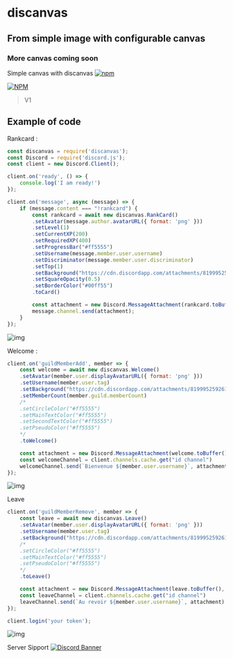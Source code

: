 # discanvas
## From simple image with configurable canvas
### More canvas coming soon

Simple canvas with discanvas
[![npm](https://img.shields.io/npm/v/discanvas)](https://npmjs.org/discanvas)

[![NPM](https://nodei.co/npm/discanvas.png)](https://npmjs.org/package/discanvas)

> V1

## Example of code

Rankcard :

```js
const discanvas = require('discanvas');
const Discord = require('discord.js');
const client = new Discord.Client();

client.on('ready', () => {
    console.log('I am ready!')
});

client.on('message', async (message) => {
    if (message.content === "!rankcard") {
        const rankcard = await new discanvas.RankCard()
        .setAvatar(message.author.avatarURL({ format: 'png' }))
        .setLevel(1)
        .setCurrentXP(200)
        .setRequiredXP(400)
        .setProgressBar("#ff5555")
        .setUsername(message.member.user.username)
        .setDiscriminator(message.member.user.discriminator)
        .setTop(1)
        .setBackground("https://cdn.discordapp.com/attachments/819995259261288475/835055559941292032/style.jpg")
        .setSquareOpacity(0.5)
        .setBorderColor("#00ff55")
        .toCard()

        const attachment = new Discord.MessageAttachment(rankcard.toBuffer(), "RankCard.jpg");
        message.channel.send(attachment);
    }
});
```

![img](https://cdn.discordapp.com/attachments/819995259261288475/840151051440226304/RankCard.jpg)

Welcome :

```js
client.on('guildMemberAdd', member => {
    const welcome = await new discanvas.Welcome()
    .setAvatar(member.user.displayAvatarURL({ format: 'png' }))
    .setUsername(member.user.tag)
    .setBackground("https://cdn.discordapp.com/attachments/819995259261288475/835055559941292032/style.jpg")
    .setMemberCount(member.guild.memberCount)
    /*
    .setCircleColor("#ff5555")
    .setMainTextColor("#ff5555")
    .setSecondTextColor("#ff5555")
    .setPseudoColor("#ff5555")
    */
    .toWelcome()

    const attachment = new Discord.MessageAttachment(welcome.toBuffer(), "welcome.jpg");
    const welcomeChannel = client.channels.cache.get("id channel")
    welcomeChannel.send(`Bienvenue ${member.user.username}`, attachment);
});
```

![img](https://cdn.discordapp.com/attachments/819995259261288475/840374235121844274/welcome.jpg)

Leave

```js
client.on('guildMemberRemove', member => {
    const leave = await new discanvas.Leave()
    .setAvatar(member.user.displayAvatarURL({ format: 'png' }))
    .setUsername(member.user.tag)
    .setBackground("https://cdn.discordapp.com/attachments/819995259261288475/835055559941292032/style.jpg")
    /*
    .setCircleColor("#ff5555")
    .setMainTextColor("#ff5555")
    .setPseudoColor("#ff5555")
    */
    .toLeave()

    const attachment = new Discord.MessageAttachment(leave.toBuffer(), "leave.jpg");
    const leaveChannel = client.channels.cache.get("id channel")
    leaveChannel.send(`Au revoir ${member.user.username}`, attachment);
});

client.login('your token');
```
![img](https://cdn.discordapp.com/attachments/819995259261288475/840374209985249290/leave.jpg)

Server Sipport 
[![Discord Banner](https://discordapp.com/api/guilds/759432409400999967/widget.png?style=banner2)](https://discord.gg/A59kDPN)
